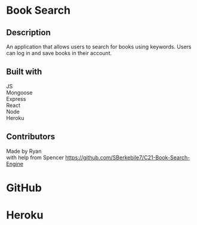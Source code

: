 # Book Search

## Description 
An application that allows users to search for books using keywords. Users can log in and save books in their account.

## Built with <br>
JS <br>
Mongoose <br>
Express <br>
React <br>
Node <br>
Heroku <br>

## Contributors
Made by Ryan <br>
with help from Spencer https://github.com/SBerkebile7/C21-Book-Search-Engine

# GitHub

# Heroku


